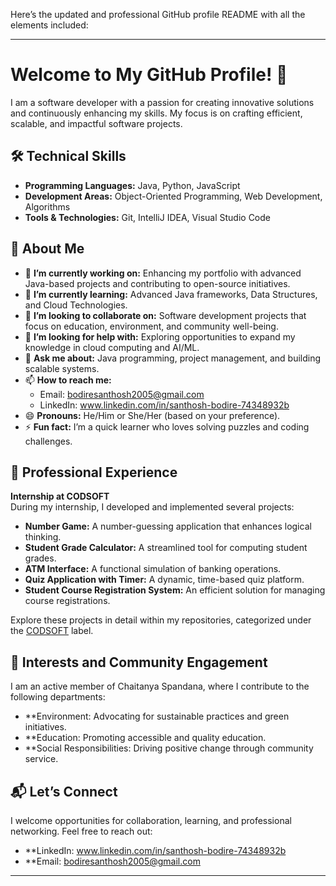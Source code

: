 Here’s the updated and professional GitHub profile README with all the elements included:

---

# Welcome to My GitHub Profile! 👋  

I am a software developer with a passion for creating innovative solutions and continuously enhancing my skills. My focus is on crafting efficient, scalable, and impactful software projects.  

## 🛠️ Technical Skills  
- **Programming Languages:** Java, Python, JavaScript  
- **Development Areas:** Object-Oriented Programming, Web Development, Algorithms  
- **Tools & Technologies:** Git, IntelliJ IDEA, Visual Studio Code  

## 🌟 About Me  

- 🔭 **I’m currently working on:** Enhancing my portfolio with advanced Java-based projects and contributing to open-source initiatives.  
- 🌱 **I’m currently learning:** Advanced Java frameworks, Data Structures, and Cloud Technologies.  
- 👯 **I’m looking to collaborate on:** Software development projects that focus on education, environment, and community well-being.  
- 🤔 **I’m looking for help with:** Exploring opportunities to expand my knowledge in cloud computing and AI/ML.  
- 💬 **Ask me about:** Java programming, project management, and building scalable systems.  
- 📫 **How to reach me:**  
  - Email: bodiresanthosh2005@gmail.com  
  - LinkedIn: www.linkedin.com/in/santhosh-bodire-74348932b  
- 😄 **Pronouns:** He/Him or She/Her (based on your preference).  
- ⚡ **Fun fact:** I’m a quick learner who loves solving puzzles and coding challenges.  

## 💼 Professional Experience  
**Internship at CODSOFT**  
During my internship, I developed and implemented several projects:  
- **Number Game:** A number-guessing application that enhances logical thinking.  
- **Student Grade Calculator:** A streamlined tool for computing student grades.  
- **ATM Interface:** A functional simulation of banking operations.  
- **Quiz Application with Timer:** A dynamic, time-based quiz platform.  
- **Student Course Registration System:** An efficient solution for managing course registrations.  

Explore these projects in detail within my repositories, categorized under the [CODSOFT](https://github.com/Santhubodire?tab=repositories&q=CODSOFT) label.  

## 🌱 Interests and Community Engagement  
I am an active member of Chaitanya Spandana, where I contribute to the following departments:  
- **Environment: Advocating for sustainable practices and green initiatives.  
- **Education: Promoting accessible and quality education.  
- **Social Responsibilities: Driving positive change through community service.  

## 📬 Let’s Connect  
I welcome opportunities for collaboration, learning, and professional networking. Feel free to reach out:  
- **LinkedIn: www.linkedin.com/in/santhosh-bodire-74348932b  
- **Email: bodiresanthosh2005@gmail.com  

---
